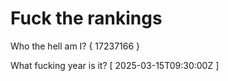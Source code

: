 # Fuck the rankings

Who the hell am I?
{ 17237166 }

What fucking year is it?
[ 2025-03-15T09:30:00Z ]
